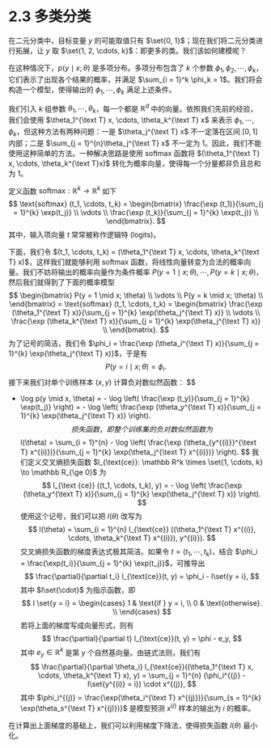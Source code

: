 # 2.3 多类分类

在二元分类中，目标变量 $y$ 的可能取值只有 $\set{0, 1}$；现在我们将二元分类进行拓展，让 $y$ 取 $\set{1, 2, \cdots, k}$：即更多的类。我们该如何建模呢？

在这种情况下，$p(y \mid x; \theta)$ 是多项分布。多项分布包含了 $k$ 个参数 $\phi_1, \phi_2, \cdots, \phi_k$，它们表示了出现各个结果的概率，并满足 $\sum_{i = 1}^k \phi_k = 1$。我们将会构造一个模型，使得输出的 $\phi_1, \cdots, \phi_k$ 满足上述条件。

我们引入 $k$ 组参数 $\theta_1, \cdots, \theta_k$，每一个都是 $\mathbb R^d$ 中的向量。依照我们先前的经验，我们会使用 $\theta_1^{\text T} x, \cdots, \theta_k^{\text T} x$ 来表示 $\phi_1, \cdots, \phi_k$，但这种方法有两种问题：一是 $\theta_j^{\text T} x$ 不一定落在区间 $[0, 1]$ 内部；二是 $\sum_{j = 1}^{n}\theta_j^{\text T} x$ 不一定为 $1$。因此，我们不能使用这种简单的方法。一种解决思路是使用 $\text{softmax}$ 函数将 $(\theta_1^{\text T} x, \cdots, \theta_k^{\text T}x)$ 转化为概率向量，使得每一个分量都非负且总和为 $1$。

定义函数 $\text {softmax}: \mathbb R^k \to \mathbb R^k$ 如下
$$
\text{softmax} (t_1, \cdots, t_k) = \begin{bmatrix}
\frac{\exp (t_1)}{\sum_{j = 1}^{k} \exp(t_j)} \\
\vdots \\
\frac{\exp (t_k)}{\sum_{j = 1}^{k} \exp(t_j)} \\
\end{bmatrix}.
$$
其中，输入项向量 $t$ 常常被称作逻辑特 (logits)。

下面，我们令 $(t_1, \cdots, t_k) = (\theta_1^{\text T} x, \cdots, \theta_k^{\text T} x)$，这样我们就能够利用 $\text{softmax}$ 函数，将线性向量转变为合法的概率向量。我们不妨将输出的概率向量作为条件概率 $P(y = 1 \mid x; \theta), \cdots, P(y = k \mid x; \theta)$，然后我们就得到了下面的概率模型
$$
\begin{bmatrix}
P(y = 1 \mid x; \theta) \\
\vdots \\
P(y = k \mid x; \theta) \\
\end{bmatrix} = \text{softmax} (t_1, \cdots, t_k) = 
\begin{bmatrix}
\frac{\exp (\theta_1^{\text T} x)}{\sum_{j = 1}^{k} \exp(\theta_j^{\text T} x)} \\
\vdots \\
\frac{\exp (\theta_k^{\text T} x)}{\sum_{j = 1}^{k} \exp(\theta_j^{\text T} x)} \\
\end{bmatrix}.
$$
为了记号的简洁，我们令 $\phi_i = \frac{\exp (\theta_i^{\text T} x)}{\sum_{j = 1}^{k} \exp(\theta_j^{\text T} x)}$，于是有
$$
P(y = i \mid x; \theta) = \phi_i.
$$
接下来我们对单个训练样本 $(x, y)$ 计算负对数似然函数：
$$
- \log p(y \mid x, \theta) = - \log \left(
\frac{\exp (t_y)}{\sum_{j = 1}^{k} \exp(t_j)}
\right) = - \log
\left(
\frac{\exp (\theta_y^{\text T} x)}{\sum_{j = 1}^{k} \exp(\theta_j^{\text T} x)}
\right).
$$
损失函数，即整个训练集的负对数似然函数为
$$
l(\theta) = \sum_{i = 1}^{n} - \log
\left(
\frac{\exp (\theta_{y^{(i)}}^{\text T} x^{(i)})}{\sum_{j = 1}^{k} \exp(\theta_j^{\text T} x^{(i)})}
\right).
$$
我们定义交叉熵损失函数 $l_{\text{ce}}: \mathbb R^k \times \set{1, \cdots, k} \to \mathbb R_{\ge 0}$ 为
$$
l_{\text {ce}} ((t_1, \cdots, t_k), y) = - \log
\left(
\frac{\exp (\theta_y^{\text T} x)}{\sum_{j = 1}^{k} \exp(\theta_j^{\text T} x)}
\right).
$$
使用这个记号，我们可以把 $l(\theta)$ 改写为
$$
l(\theta) = \sum_{i = 1}^{n} l_{\text{ce}} ((\theta_1^{\text T} x^{(i)}, \cdots, \theta_k^{\text T} x^{(i)}), y^{(i)}).
$$
交叉熵损失函数的梯度表达式极其简洁。如果令 $t = (t_1, \cdots, t_k)$，结合 $\phi_i = \frac{\exp(t_i)}{\sum_{j = 1}^{k} \exp(t_j)}$，可推导出
$$
\frac{\partial}{\partial t_i} l_{\text{ce}}(t, y) = \phi_i - I\set{y = i},
$$
其中 $I\set{\cdot}$ 为指示函数，即
$$
I \set{y = i} = \begin{cases}
1 & \text{if } y = i, \\
0 & \text{otherwise}. \\
\end{cases}
$$
若将上面的梯度写成向量形式，则有
$$
\frac{\partial}{\partial t} l_{\text{ce}}(t, y) = \phi - e_y,
$$
其中 $e_y \in \mathbb R^k$ 是第 $y$ 个自然基向量。由链式法则，我们有
$$
\frac{\partial}{\partial \theta_i} l_{\text{ce}}((\theta_1^{\text T} x, \cdots, \theta_k^{\text T} x), y) = \sum_{j = 1}^{n} (\phi_i^{(j)} - I\set{y^{(i)} = i}) \cdot x^{(j)},
$$
其中 $\phi_i^{(j)} = \frac{\exp(\theta_i^{\text T} x^{(j)})}{\sum_{s = 1}^{k} \exp(\theta_s^{\text T} x^{(j)})}$ 是模型预测 $x^{(i)}$ 样本的输出为 $i$ 的概率。

在计算出上面梯度的基础上，我们可以利用梯度下降法，使得损失函数 $l(\theta)$ 最小化。














